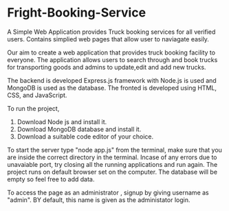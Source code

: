 # Fright-Booking-Service

A Simple Web Application provides Truck booking services for all verified users.
Contains simplied web pages that allow user to naviagate easily.

Our aim to create a web application that provides truck booking facility to everyone. 
The application allows users to search through and book trucks for transporting goods and admins to update,edit and add new trucks.

The backend is developed Express.js framework with Node.js is used and MongoDB is used as the database.
The fronted is developed using HTML, CSS, and JavaScript.

To run the project,

1. Download Node js and install it.
2. Download MongoDB database and install it.
3. Download a suitable code editor of your choice.

To start the server type "node app.js" from the terminal, make sure that you are inside the correct directory in the terminal.
Incase of any errors due to unavaiable port, try closing all the running applications and run again.
The project runs on default browser set on the computer.
The database will be empty so feel free to add data.

To access the page as an administrator , signup by giving username as "admin".
BY default, this name is given as the administator login.
